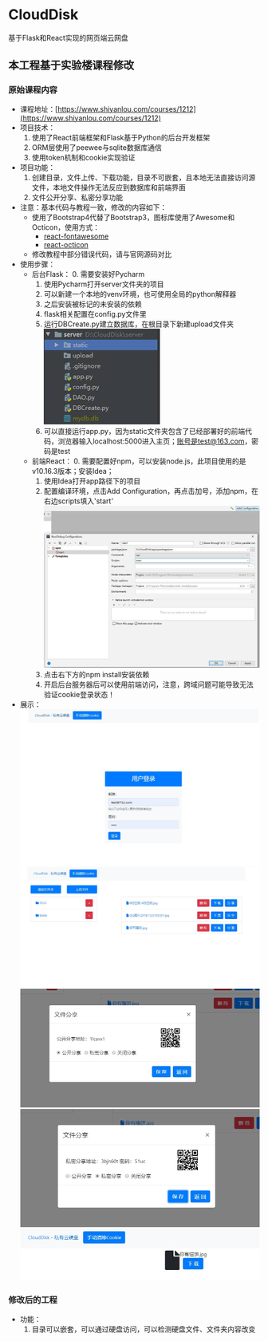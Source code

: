 # CloudDisk
基于Flask和React实现的网页端云网盘

## 本工程基于实验楼课程修改
### 原始课程内容
- 课程地址：[https://www.shiyanlou.com/courses/1212](https://www.shiyanlou.com/courses/1212)
- 项目技术：
    1. 使用了React前端框架和Flask基于Python的后台开发框架
    2. ORM层使用了peewee与sqlite数据库通信
    3. 使用token机制和cookie实现验证
- 项目功能：
    1. 创建目录，文件上传、下载功能，目录不可嵌套，且本地无法直接访问源文件，本地文件操作无法反应到数据库和前端界面
    2. 文件公开分享、私密分享功能
- 注意：基本代码与教程一致，修改的内容如下：
    - 使用了Bootstrap4代替了Bootstrap3，图标库使用了Awesome和Octicon，使用方式：
        - [react-fontawesome](https://github.com/FortAwesome/react-fontawesome)   
        - [react-octicon](https://github.com/insin/react-octicon)
    - 修改教程中部分错误代码，请与官网源码对比
- 使用步骤：
    - 后台Flask：
        0. 需要安装好Pycharm
        1. 使用Pycharm打开server文件夹的项目
        2. 可以新建一个本地的venv环境，也可使用全局的python解释器
        3. 之后安装被标记的未安装的依赖
        4. flask相关配置在config.py文件里
        5. 运行DBCreate.py建立数据库，在根目录下新建upload文件夹
        ![Alt text](img/appConfig/2.jpg)
        6. 可以直接运行app.py，因为static文件夹包含了已经部署好的前端代码，浏览器输入localhost:5000进入主页；账号是test@163.com，密码是test
    - 前端React：
        0. 需要配置好npm，可以安装node.js，此项目使用的是v10.16.3版本；安装Idea；
        1. 使用Idea打开app路径下的项目
        2. 配置编译环境，点击Add Configuration，再点击加号，添加npm，在右边scripts填入'start'
        ![Alt text](img/appConfig/1.jpg)
        3. 点击右下方的npm install安装依赖
        4. 开启后台服务器后可以使用前端访问，注意，跨域问题可能导致无法验证cookie登录状态！
- 展示：
![Alt text](img/show/1.jpg)
![Alt text](img/show/2.jpg)
![Alt text](img/show/3.jpg)
![Alt text](img/show/4.jpg)
![Alt text](img/show/5.jpg)
### 修改后的工程
- 功能：
    1. 目录可以嵌套，可以通过硬盘访问，可以检测硬盘文件、文件夹内容改变
